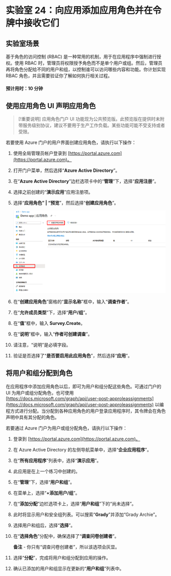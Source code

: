 ﻿---
lab:
    title: '24- 向应用添加应用角色并在令牌中接收它们'
    learning path: '03'
    module: '模块 03 - 实现应用注册'
---

# 实验室 24：向应用添加应用角色并在令牌中接收它们

## 实验室场景

基于角色的访问控制 (RBAC) 是一种常用的机制，用于在应用程序中强制进行授权。使用 RBAC 时，管理员将权限授予角色而不是单个用户或组。然后，管理员再将角色分配给不同的用户和组，以控制谁可以访问哪些内容和功能。你计划实现 RBAC 角色，并且需要验证你了解如何执行相关过程。

#### 预计用时：10 分钟

## 使用应用角色 UI 声明应用角色

>[!重要说明]
应用角色门户 UI 功能现为公共预览版。此预览版在提供时未附带服务级别协议，建议不要用于生产工作负载。某些功能可能不受支持或者受限。

若要使用 Azure 门户的用户界面创建应用角色，请执行以下操作：

1. 使用全局管理员帐户登录到 [https://portal.azure.com](https://portal.azure.com)。

2. 打开门户菜单，然后选择“**Azure Active Directory**”。

3. 在“**Azure Active Directory**”边栏选项卡中的“**管理**”下，选择“**应用注册**”。

4. 选择之前创建的“**演示应用**”应用注册项。

5. 选择“**应用角色” | “预览**”，然后选择“**创建应用角色**”。

    ![显示应用角色的屏幕图像，其中突出显示了“创建应用角色”](./media/lp3-mod3-app-roles-create-app-role.png)

6. 在“**创建应用角色**”窗格的“**显示名称**”框中，输入“**调查作者**”。

7. 在“**允许成员类型**”下，选择“**用户/组**”。

8. 在“**值**”框中，输入 **Survey.Create**。

9. 在“**说明**”框中，输入“**作者可创建调查**”。

10. 请注意，“说明”是必填字段。

11. 验证是否选择了“**是否要启用此应用角色**”，然后选择“**应用**”。

## 将用户和组分配到角色

在应用程序中添加应用角色以后，即可为用户和组分配这些角色。可通过门户的 UI 为用户或组分配角色，也可使用 [https://docs.microsoft.com/graph/api/user-post-approleassignments](https://docs.microsoft.com/graph/api/user-post-approleassignments) 以编程方式进行分配。当分配到各种应用角色的用户登录应用程序时，其令牌会在角色声明中具有其分配的角色。

若要通过 Azure 门户为用户或组分配角色，请执行以下操作：

1. 登录到 [https://portal.azure.com](https://portal.azure.com)。

2. 在 Azure Active Directory 的左侧导航菜单中，选择“**企业应用程序**”。

3. 在“**所有应用程序**”列表中，选择“**演示应用**”。

4. 此应用是在上一个练习中创建的。

5. 在“**管理**”下，选择“**用户和组**”。

6. 在菜单上，选择“**+添加用户/组**”。

7. 在“**添加分配**”边栏选项卡上，选择“**用户和组**”下的“尚未选择”。

8. 此时将显示用户和安全组列表。可以搜索“**Grady**”并添加“Grady Archie”。

9. 选择用户和组后，选择“**选择**”。

10. 在“**选择角色**”分配中，确保选择了“**调查问卷创建者**”。

    **备注** - 你只有“调查问卷创建者”，所以该选项会灰显。

11. 选择“**分配**”，完成将用户和组分配到应用的操作。

12. 确认已添加的用户和组显示在更新的“**用户和组**”列表中。
